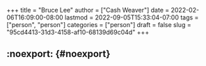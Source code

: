 +++
title = "Bruce Lee"
author = ["Cash Weaver"]
date = 2022-02-06T16:09:00-08:00
lastmod = 2022-09-05T15:33:04-07:00
tags = ["person", "person"]
categories = ["person"]
draft = false
slug = "95cd4413-31d3-4158-af10-68139d69c04d"
+++

## :noexport: {#noexport}
